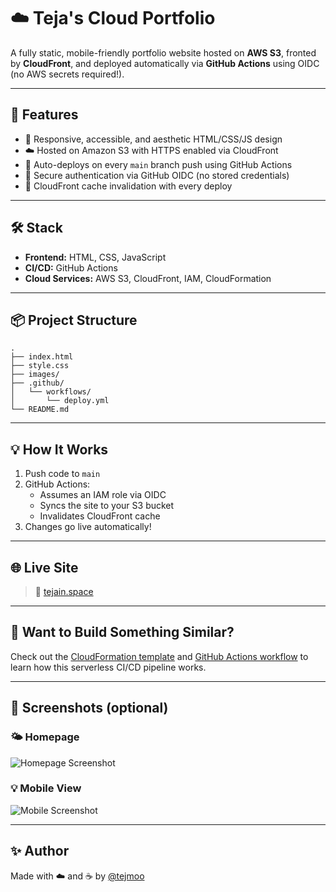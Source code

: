 # ☁️ Teja's Cloud Portfolio

A fully static, mobile-friendly portfolio website hosted on **AWS S3**, fronted by **CloudFront**, and deployed automatically via **GitHub Actions** using OIDC (no AWS secrets required!).

---

## 🚀 Features

- 🎨 Responsive, accessible, and aesthetic HTML/CSS/JS design
- ☁️ Hosted on Amazon S3 with HTTPS enabled via CloudFront
- 🔄 Auto-deploys on every `main` branch push using GitHub Actions
- 🔐 Secure authentication via GitHub OIDC (no stored credentials)
- 🔁 CloudFront cache invalidation with every deploy

---

## 🛠 Stack

- **Frontend:** HTML, CSS, JavaScript
- **CI/CD:** GitHub Actions
- **Cloud Services:** AWS S3, CloudFront, IAM, CloudFormation

---

## 📦 Project Structure

```
.
├── index.html
├── style.css
├── images/
├── .github/
│   └── workflows/
│       └── deploy.yml
└── README.md
```

---

## 💡 How It Works

1. Push code to `main`
2. GitHub Actions:
   - Assumes an IAM role via OIDC
   - Syncs the site to your S3 bucket
   - Invalidates CloudFront cache
3. Changes go live automatically!

---

## 🌐 Live Site

> 🔗 [tejain.space](#)  

---

## 🧠 Want to Build Something Similar?

Check out the [CloudFormation template](.github/cloudformation.yaml) and [GitHub Actions workflow](.github/workflows/deploy.yml) to learn how this serverless CI/CD pipeline works.

---

## 📸 Screenshots (optional)

### 🌤️ Homepage

![Homepage Screenshot](homepage.png)

### 💡 Mobile View

![Mobile Screenshot](mobile.png)

---

## ✨ Author

Made with ☁️ and ☕ by [@tejmoo](https://github.com/tejmoo)